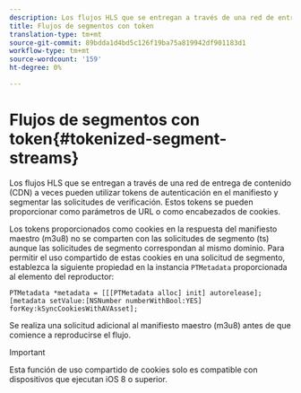 ```yaml
---
description: Los flujos HLS que se entregan a través de una red de entrega de contenido (CDN) a veces pueden utilizar tokens de autenticación en el manifiesto y segmentar las solicitudes de verificación. Estos tokens se pueden proporcionar como parámetros de URL o como encabezados de cookies.
title: Flujos de segmentos con token
translation-type: tm+mt
source-git-commit: 89bdda1d4bd5c126f19ba75a819942df901183d1
workflow-type: tm+mt
source-wordcount: '159'
ht-degree: 0%

---
```



# Flujos de segmentos con token{#tokenized-segment-streams}

Los flujos HLS que se entregan a través de una red de entrega de contenido (CDN) a veces pueden utilizar tokens de autenticación en el manifiesto y segmentar las solicitudes de verificación. Estos tokens se pueden proporcionar como parámetros de URL o como encabezados de cookies.

Los tokens proporcionados como cookies en la respuesta del manifiesto maestro (m3u8) no se comparten con las solicitudes de segmento (ts) aunque las solicitudes de segmento correspondan al mismo dominio. Para permitir el uso compartido de estas cookies en una solicitud de segmento, establezca la siguiente propiedad en la instancia `PTMetadata` proporcionada al elemento del reproductor: 

```
PTMetadata *metadata = [[[PTMetadata alloc] init] autorelease]; 
[metadata setValue:[NSNumber numberWithBool:YES] forKey:kSyncCookiesWithAVAsset]; 
```

Se realiza una solicitud adicional al manifiesto maestro (m3u8) antes de que comience a reproducirse el flujo.

>[!IMPORTANT]
>
>Esta función de uso compartido de cookies solo es compatible con dispositivos que ejecutan iOS 8 o superior.

